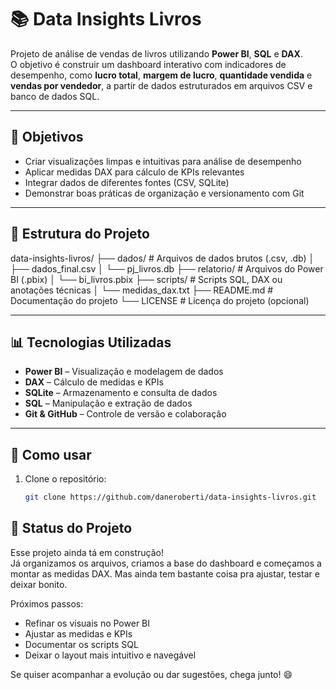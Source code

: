# 📚 Data Insights Livros

Projeto de análise de vendas de livros utilizando **Power BI**, **SQL** e **DAX**.  
O objetivo é construir um dashboard interativo com indicadores de desempenho, como **lucro total**, **margem de lucro**, **quantidade vendida** e **vendas por vendedor**, a partir de dados estruturados em arquivos CSV e banco de dados SQL.

---

## 🧠 Objetivos

- Criar visualizações limpas e intuitivas para análise de desempenho
- Aplicar medidas DAX para cálculo de KPIs relevantes
- Integrar dados de diferentes fontes (CSV, SQLite)
- Demonstrar boas práticas de organização e versionamento com Git

---

## 📁 Estrutura do Projeto

data-insights-livros/
├── dados/               # Arquivos de dados brutos (.csv, .db)
│   ├── dados_final.csv
│   └── pj_livros.db
├── relatorio/           # Arquivos do Power BI (.pbix)
│   └── bi_livros.pbix
├── scripts/             # Scripts SQL, DAX ou anotações técnicas
│   └── medidas_dax.txt
├── README.md            # Documentação do projeto
└── LICENSE              # Licença do projeto (opcional)


---

## 📊 Tecnologias Utilizadas

- **Power BI** – Visualização e modelagem de dados
- **DAX** – Cálculo de medidas e KPIs
- **SQLite** – Armazenamento e consulta de dados
- **SQL** – Manipulação e extração de dados
- **Git & GitHub** – Controle de versão e colaboração

---

## 🚀 Como usar

1. Clone o repositório:
   ```bash
   git clone https://github.com/daneroberti/data-insights-livros.git

## 🚧 Status do Projeto

Esse projeto ainda tá em construção!  
Já organizamos os arquivos, criamos a base do dashboard e começamos a montar as medidas DAX. Mas ainda tem bastante coisa pra ajustar, testar e deixar bonito.

Próximos passos:
- Refinar os visuais no Power BI
- Ajustar as medidas e KPIs
- Documentar os scripts SQL
- Deixar o layout mais intuitivo e navegável

Se quiser acompanhar a evolução ou dar sugestões, chega junto! 😄


